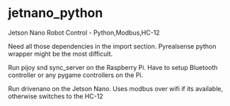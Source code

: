 # jetnano_python
Jetson Nano Robot Control - Python,Modbus,HC-12


Need all those dependencies in the import section. Pyrealsense python wrapper might be the most difficult.

Run pijoy snd sync_server on the Raspberry Pi. Have to setup Bluetooth controller or any pygame controllers on the Pi.

Run drivenano on the Jetson Nano. Uses modbus over wifi if its available, otherwise switches to the HC-12
